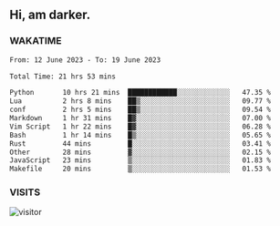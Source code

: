## Hi, am darker.

### WAKATIME

<!--START_SECTION:waka-->

```txt
From: 12 June 2023 - To: 19 June 2023

Total Time: 21 hrs 53 mins

Python       10 hrs 21 mins  ████████████░░░░░░░░░░░░░   47.35 %
Lua          2 hrs 8 mins    ██▒░░░░░░░░░░░░░░░░░░░░░░   09.77 %
conf         2 hrs 5 mins    ██▒░░░░░░░░░░░░░░░░░░░░░░   09.54 %
Markdown     1 hr 31 mins    █▓░░░░░░░░░░░░░░░░░░░░░░░   07.00 %
Vim Script   1 hr 22 mins    █▓░░░░░░░░░░░░░░░░░░░░░░░   06.28 %
Bash         1 hr 14 mins    █▒░░░░░░░░░░░░░░░░░░░░░░░   05.65 %
Rust         44 mins         █░░░░░░░░░░░░░░░░░░░░░░░░   03.41 %
Other        28 mins         ▓░░░░░░░░░░░░░░░░░░░░░░░░   02.15 %
JavaScript   23 mins         ▒░░░░░░░░░░░░░░░░░░░░░░░░   01.83 %
Makefile     20 mins         ▒░░░░░░░░░░░░░░░░░░░░░░░░   01.53 %
```

<!--END_SECTION:waka-->

### VISITS
<!-- i should probably build this when i will have some time -->
![visitor](https://profile-counter.glitch.me/sanix-darker/count.svg)
